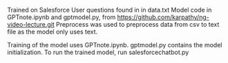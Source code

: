 Trained on Salesforce User questions found in in data.txt
Model code in GPTnote.ipynb and gptmodel.py, from https://github.com/karpathy/ng-video-lecture.git
Preprocess was used to preprocess data from csv to text file as the model only uses text.

Training of the model uses GPTnote.ipynb.
gptmodel.py contains the model initialization.
To run the trained model, run salesforcechatbot.py
